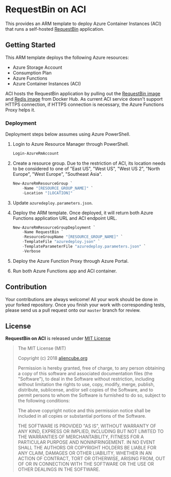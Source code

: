 # RequestBin on ACI #

This provides an ARM template to deploy Azure Container Instances (ACI) that runs a self-hosted [RequestBin](http://requestb.in/) application.


## Getting Started ##

This ARM template deploys the following Azure resources:

* Azure Storage Account
* Consumption Plan
* Azure Functions
* Azure Container Instances (ACI)

ACI hosts the RequestBin application by pulling out the [RequestBin image](https://hub.docker.com/r/crccheck/requestbin/) and [Redis image](https://hub.docker.com/_/redis/) from Docker Hub. As current ACI service doesn't support HTTPS connection, if HTTPS connection is necessary, the Azure Functions Proxy helps it.


### Deployment ###

Deployment steps below assumes using Azure PowerShell.

1. Login to Azure Resource Manager through PowerShell.

    ```powershell
    Login-AzureRmAccount
    ```
1. Create a resource group. Due to the restriction of ACI, its location needs to be considered to one of "East US", "West US", "West US 2", "North Europe", "West Europe", "Southeast Asia".

    ```powershell
    New-AzureRmResourceGroup `
        -Name "[RESOURCE_GROUP_NAME]" `
        -Location "[LOCATION]"
    ```

1. Update `azuredeploy.parameters.json`.
1. Deploy the ARM template. Once deployed, it will return both Azure Functions application URL and ACI endpoint URL.

    ```powershell
    New-AzureRmResourceGroupDeployment `
        -Name RequestBin `
        -ResourceGroupName "[RESOURCE_GROUP_NAME]" `
        -TemplateFile "azuredeploy.json" `
        -TemplateParameterFile "azuredeploy.parameters.json" `
        -Verbose
    ```

1. Deploy the Azure Function Proxy through Azure Portal.
1. Run both Azure Functions app and ACI container.


## Contribution ##

Your contributions are always welcome! All your work should be done in your forked repository. Once you finish your work with corresponding tests, please send us a pull request onto our `master` branch for review.


## License ##

**RequestBin on ACI** is released under [MIT License](http://opensource.org/licenses/MIT)

> The MIT License (MIT)
>
> Copyright (c) 2018 [aliencube.org](https://aliencube.org)
> 
> Permission is hereby granted, free of charge, to any person obtaining a copy of this software and associated documentation files (the "Software"), to deal in the Software without restriction, including without limitation the rights to use, copy, modify, merge, publish, distribute, sublicense, and/or sell copies of the Software, and to permit persons to whom the Software is furnished to do so, subject to the following conditions:
> 
> The above copyright notice and this permission notice shall be included in all copies or substantial portions of the Software.
> 
> THE SOFTWARE IS PROVIDED "AS IS", WITHOUT WARRANTY OF ANY KIND, EXPRESS OR IMPLIED, INCLUDING BUT NOT LIMITED TO THE WARRANTIES OF MERCHANTABILITY, FITNESS FOR A PARTICULAR PURPOSE AND NONINFRINGEMENT. IN NO EVENT SHALL THE AUTHORS OR COPYRIGHT HOLDERS BE LIABLE FOR ANY CLAIM, DAMAGES OR OTHER LIABILITY, WHETHER IN AN ACTION OF CONTRACT, TORT OR OTHERWISE, ARISING FROM, OUT OF OR IN CONNECTION WITH THE SOFTWARE OR THE USE OR OTHER DEALINGS IN THE SOFTWARE.
